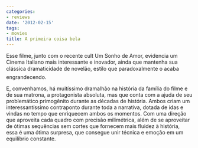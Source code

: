 ```yaml
---
categories:
- reviews
date: '2012-02-15'
tags:
- movies
title: A primeira coisa bela
---
```


Esse filme, junto com o recente cult Um Sonho de Amor, evidencia um Cinema Italiano mais interessante e inovador, ainda que mantenha sua clássica dramaticidade de novelão, estilo que paradoxalmente o acaba engrandecendo.

E, convenhamos, há muitíssimo dramalhão na história da família do filme e de sua matrona, a protagonista absoluta, mas que conta com a ajuda de seu problemático primogênito durante as décadas de história. Ambos criam um interessantíssimo contraponto durante toda a narrativa, dotada de idas e vindas no tempo que enriquecem ambos os momentos.
Com uma direção que aproveita cada quadro com precisão milimétrica, além de se aproveitar de ótimas sequências sem cortes que fornecem mais fluidez à história, essa é uma ótima surpresa, que consegue unir técnica e emoção em um equilíbrio constante.